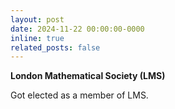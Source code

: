 ```yaml
---
layout: post
date: 2024-11-22 00:00:00-0000
inline: true
related_posts: false
---
```


<b>London Mathematical Society (LMS)</b>

Got elected as a member of LMS. 
